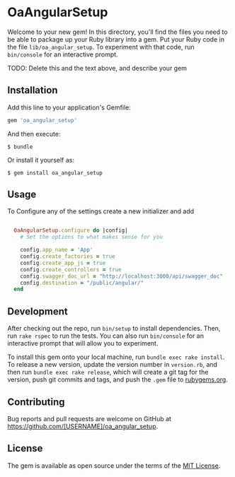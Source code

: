 # OaAngularSetup

Welcome to your new gem! In this directory, you'll find the files you need to be able to package up your Ruby library into a gem. Put your Ruby code in the file `lib/oa_angular_setup`. To experiment with that code, run `bin/console` for an interactive prompt.

TODO: Delete this and the text above, and describe your gem

## Installation

Add this line to your application's Gemfile:

```ruby
gem 'oa_angular_setup'
```

And then execute:

    $ bundle

Or install it yourself as:

    $ gem install oa_angular_setup

## Usage
To Configure any of the settings create a new initializer and add 
```ruby

  OaAngularSetup.configure do |config|
    # Set the options to what makes sense for you

    config.app_name = 'App'
    config.create_factories = true 
    config.create_app_js = true 
    config.create_controllers = true
    config.swagger_doc_url = "http://localhost:3000/api/swagger_doc"
    config.destination = "/public/angular/"
  end

```

## Development

After checking out the repo, run `bin/setup` to install dependencies. Then, run `rake rspec` to run the tests. You can also run `bin/console` for an interactive prompt that will allow you to experiment.

To install this gem onto your local machine, run `bundle exec rake install`. To release a new version, update the version number in `version.rb`, and then run `bundle exec rake release`, which will create a git tag for the version, push git commits and tags, and push the `.gem` file to [rubygems.org](https://rubygems.org).

## Contributing

Bug reports and pull requests are welcome on GitHub at https://github.com/[USERNAME]/oa_angular_setup.


## License

The gem is available as open source under the terms of the [MIT License](http://opensource.org/licenses/MIT).

